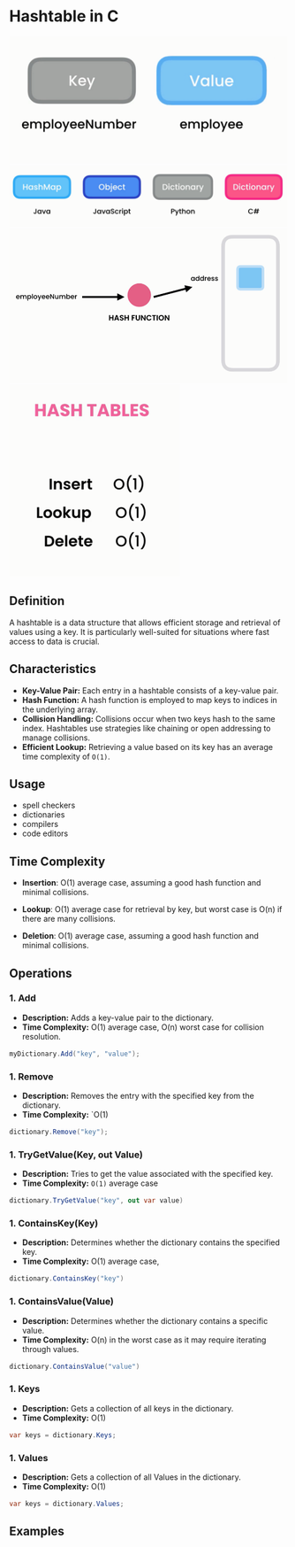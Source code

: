 # Hashtable in C

![alt text](images/hashtable2.png)
![alt text](images/hashtable-in-other-languages.png)
![alt text](images/hashtable1.png)
![alt text](images/hashtable3.png)

## Definition

A hashtable is a data structure that allows efficient storage and retrieval of values using a key. It is particularly well-suited for situations where fast access to data is crucial.

## Characteristics

- **Key-Value Pair:** Each entry in a hashtable consists of a key-value pair.
- **Hash Function:** A hash function is employed to map keys to indices in the underlying array.
- **Collision Handling:** Collisions occur when two keys hash to the same index. Hashtables use strategies like chaining or open addressing to manage collisions.
- **Efficient Lookup:** Retrieving a value based on its key has an average time complexity of `O(1)`.

## Usage

- spell checkers
- dictionaries
- compilers
- code editors

## Time Complexity

- **Insertion**: O(1) average case, assuming a good hash function and minimal collisions.

- **Lookup**: O(1) average case for retrieval by key, but worst case is O(n) if there are many collisions.

- **Deletion**: O(1) average case, assuming a good hash function and minimal collisions.

## Operations

### 1. **Add**

- **Description:** Adds a key-value pair to the dictionary.
- **Time Complexity:** O(1) average case, O(n) worst case for collision resolution.

```csharp
myDictionary.Add("key", "value");
```

### 1. **Remove**

- **Description:** Removes the entry with the specified key from the dictionary.
- **Time Complexity:** `O(1)

```csharp
dictionary.Remove("key");
```

### 1. **TryGetValue(Key, out Value)**

- **Description:** Tries to get the value associated with the specified key.
- **Time Complexity:** `O(1)` average case

```csharp
dictionary.TryGetValue("key", out var value)
```

### 1. **ContainsKey(Key)**

- **Description:** Determines whether the dictionary contains the specified key.
- **Time Complexity:** O(1) average case,

```csharp
dictionary.ContainsKey("key")
```

### 1. **ContainsValue(Value)**

- **Description:** Determines whether the dictionary contains a specific value.
- **Time Complexity:** O(n) in the worst case as it may require iterating through values.

```csharp
dictionary.ContainsValue("value")
```

### 1. **Keys**

- **Description:** Gets a collection of all keys in the dictionary.
- **Time Complexity:** O(1)

```csharp
var keys = dictionary.Keys;
```

### 1. **Values**

- **Description:** Gets a collection of all Values in the dictionary.
- **Time Complexity:** O(1)

```csharp
var keys = dictionary.Values;
```

## Examples

